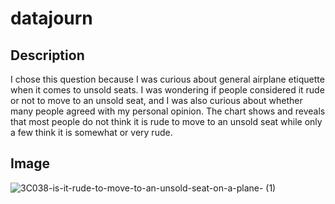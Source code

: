 # datajourn
## Description
I chose this question because I was curious about general airplane etiquette when it comes to unsold seats. I was wondering if people considered it rude or not to move to an unsold seat, and I was also curious about whether many people agreed with my personal opinion. The chart shows and reveals that most people do not think it is rude to move to an unsold seat while only a few think it is somewhat or very rude.

## Image
![3C038-is-it-rude-to-move-to-an-unsold-seat-on-a-plane- (1)](https://github.com/user-attachments/assets/8c3322e5-2afd-46dd-a91b-02620fa53e73)
